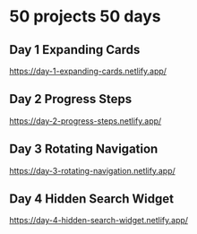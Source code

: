 # 50 projects 50 days

## Day 1 Expanding Cards
https://day-1-expanding-cards.netlify.app/

## Day 2 Progress Steps
https://day-2-progress-steps.netlify.app/

## Day 3 Rotating Navigation
https://day-3-rotating-navigation.netlify.app/

## Day 4 Hidden Search Widget
https://day-4-hidden-search-widget.netlify.app/


